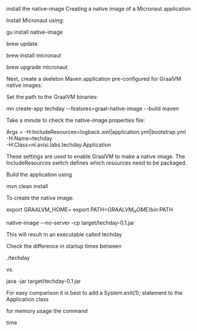 install the native-image Creating a native image of a Micronaut application

Install Micronaut using:

gu install native-image

brew update

brew install micronaut

brew upgrade micronaut

Next, create a skeleton Maven application pre-configured for GraalVM native images:

Set the path to the GraalVM binaries:


mn create-app techday --features=graal-native-image --build maven


Take a minute to check the native-image.properties file:

Args = -H:IncludeResources=logback.xml|application.yml|bootstrap.yml \
       -H:Name=techday \
       -H:Class=nl.avisi.labs.techday.Application


These settings are used to enable GraalVM to make a native image. The IncludeResources switch defines which resources need to be packaged.

Build the application using 

mvn clean install

To create the native image:

export GRAALVM_HOME=<path to GraalVM Home>
export PATH=$GRAALVM_HOME/bin:$PATH

native-image --no-server -cp target/techday-0.1.jar

This will result in an executable called techday

Check the difference in startup times between 

./techday

vs. 

java -jar target/techday-0.1.jar

For easy comparison it is best to add a System.exit(1); statement to the Application class

for memory usage the command

time 







